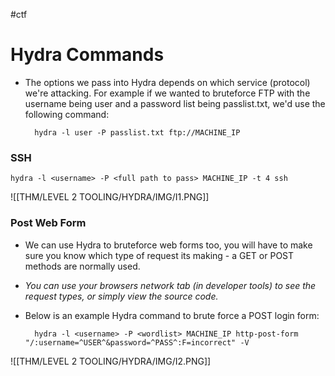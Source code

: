 #ctf 
# Hydra Commands

- The options we pass into Hydra depends on which service (protocol) we're attacking. For example if we wanted to bruteforce FTP with the username being user and a password list being passlist.txt, we'd use the following command:

		hydra -l user -P passlist.txt ftp://MACHINE_IP

### SSH
	hydra -l <username> -P <full path to pass> MACHINE_IP -t 4 ssh
	
![[THM/LEVEL 2 TOOLING/HYDRA/IMG/I1.PNG]]

### Post Web Form

- We can use Hydra to bruteforce web forms too, you will have to make sure you know which type of request its making - a GET or POST methods are normally used.
- *You can use your browsers network tab (in developer tools) to see the request types, or simply view the source code.*

- Below is an example Hydra command to brute force a POST login form:

		hydra -l <username> -P <wordlist> MACHINE_IP http-post-form "/:username=^USER^&password=^PASS^:F=incorrect" -V
		
![[THM/LEVEL 2 TOOLING/HYDRA/IMG/I2.PNG]]
